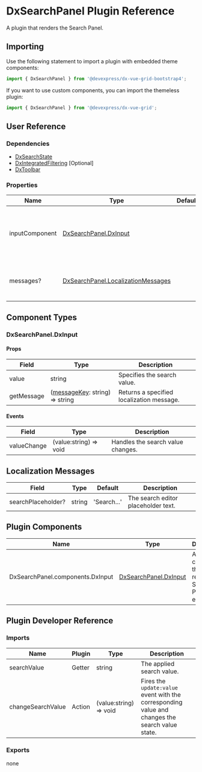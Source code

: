 # DxSearchPanel Plugin Reference

A plugin that renders the Search Panel.

## Importing

Use the following statement to import a plugin with embedded theme components:

```js
import { DxSearchPanel } from '@devexpress/dx-vue-grid-bootstrap4';
```

If you want to use custom components, you can import the themeless plugin:

```js
import { DxSearchPanel } from '@devexpress/dx-vue-grid';
```

## User Reference

### Dependencies

- [DxSearchState](search-state.md)
- [DxIntegratedFiltering](integrated-filtering.md) [Optional]
- [DxToolbar](toolbar.md)

### Properties

Name | Type | Default | Description
-----|------|---------|------------
inputComponent | [DxSearchPanel.DxInput](#dxsearchpaneldxinput) | | A component that renders the Search Panel input element.
messages? | [DxSearchPanel.LocalizationMessages](#localization-messages) | | An object that specifies localization messages.

## Component Types

### DxSearchPanel.DxInput

#### Props

Field | Type | Description
------|------|------------
value | string | Specifies the search value.
getMessage | ([messageKey](#localization-messages): string) => string | Returns a specified localization message.

#### Events

Field | Type | Description
------|------|------------
valueChange | (value:string) => void | Handles the search value changes.

## Localization Messages

Field | Type | Default | Description
------|------|---------|------------
searchPlaceholder? | string | 'Search...' | The search editor placeholder text.

## Plugin Components

Name | Type | Description
-----|------|------------
DxSearchPanel.components.DxInput | [DxSearchPanel.DxInput](#dxsearchpaneldxinput) | A component that renders the Search Panel input element.

## Plugin Developer Reference

### Imports

Name | Plugin | Type | Description
-----|--------|------|------------
searchValue | Getter | string | The applied search value.
changeSearchValue | Action | (value:string) => void | Fires the `update:value` event with the corresponding value and changes the search value state.

### Exports

none
